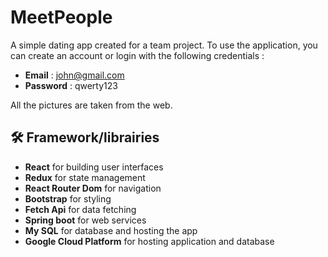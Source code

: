# MeetPeople

A simple dating app created for a team project. To use the application, you can create an account or login with the following credentials : 


* **Email** : john@gmail.com
* **Password** : qwerty123

All the pictures are taken from the web.

## 🛠 Framework/librairies
* **React** for building user interfaces
* **Redux** for state management
* **React Router Dom** for navigation
* **Bootstrap** for styling
* **Fetch Api** for data fetching
* **Spring boot** for web services
* **My SQL** for database and hosting the app
* **Google Cloud Platform** for hosting application and database


